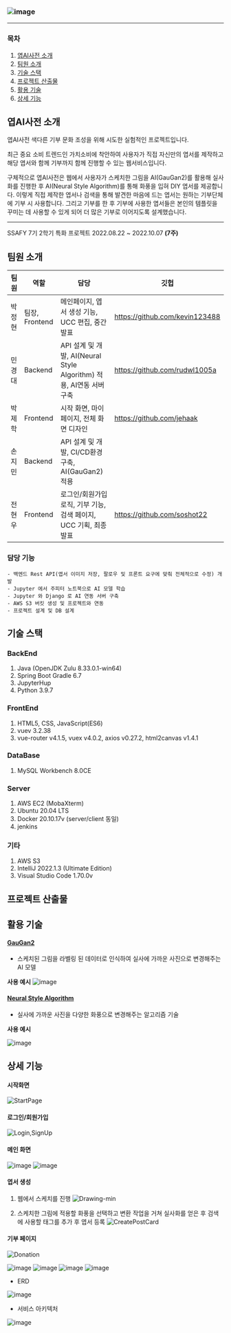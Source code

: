 ### ![image](https://user-images.githubusercontent.com/81034311/206893445-66d0615c-63b7-4184-8203-222d25bf9d37.png)

---------------

### 목차

1. [엽AI사전 소개](#엽AI사전-소개)
2. [팀원 소개](#팀원-소개)
3. [기술 스택](#기술-스택)
4. [프로젝트 산출물](#프로젝트-산출물)
5. [활용 기술](#활용-기술)
6. [상세 기능](#상세-기능)

## 엽AI사전 소개

엽AI사전 색다른 기부 문화 조성을 위해 시도한 실험적인 프로젝트입니다.

최근 중요 소비 트렌드인 가치소비에 착안하여 사용자가 직접 자신만의 엽서를 제작하고 해당 엽서와 함께 기부까지 함께 진행할 수 있는 웹서비스입니다.  

구체적으로 엽AI사전은 웹에서 사용자가 스케치한 그림을 AI(GauGan2)를 활용해 실사화를 진행한 후 AI(Neural Style Algorithm)를 통해 화풍을 입혀 DIY 엽서를 제공합니다. 이렇게 직접 제작한 엽서나 검색을 통해 발견한 마음에 드는 엽서는 원하는 기부단체에 기부 시 사용합니다. 그리고 기부를 한 후 기부에 사용한 엽서들은 본인의 템플릿을 꾸미는 데 사용할 수 있게 되어 더 많은 기부로 이어지도록 설계했습니다.

--------

SSAFY 7기 2학기 특화 프로젝트
 2022.08.22 ~ 2022.10.07 **(7주)**

## 팀원 소개

| 팀원  | 역할           | 담당                                                     | 깃헙                             |
| --- | ------------ | ------------------------------------------------------ | ------------------------------ |
| 박정현 | 팀장, Frontend | 메인페이지, 엽서 생성 기능, UCC 편집, 중간 발표                         | https://github.com/kevin123488 |
| 민경대 | Backend      | API 설계 및 개발, AI(Neural Style Algorithm) 적용, AI연동 서버 구축 | https://github.com/rudwl1005a  |
| 박제학 | Frontend     | 시작 화면, 마이페이지, 전체 화면 디자인                                | https://github.com/jehaak      |
| 손지민 | Backend      | API 설계 및 개발, CI/CD환경 구축, AI(GauGan2)적용                 |                                |
| 전현우 | Frontend     | 로그인/회원가입 로직, 기부 기능, 검색 페이지, UCC 기획, 최종 발표              | https://github.com/soshot22    |

### 담당 기능
    - 백엔드 Rest API(엽서 이미지 저장, 팔로우 및 프론트 요구에 맞춰 전체적으로 수정) 개발
    - Jupyter 에서 주피터 노트북으로 AI 모델 학습
    - Jupyter 와 Django 로 AI 연동 서버 구축
    - AWS S3 버킷 생성 및 프로젝트와 연동
    - 프로젝트 설계 및 DB 설계


## 기술 스택

### BackEnd
1) Java (OpenJDK Zulu 8.33.0.1-win64)
2) Spring Boot Gradle 6.7
3) JupyterHup
4) Python 3.9.7

### FrontEnd
1) HTML5, CSS, JavaScript(ES6)
2) vuev 3.2.38
3) vue-router v4.1.5, vuex v4.0.2, axios v0.27.2, html2canvas v1.4.1

### DataBase
1) MySQL Workbench 8.0CE

### Server
1) AWS EC2 (MobaXterm)
2) Ubuntu 20.04 LTS
3) Docker 20.10.17v (server/client 동일)
4) jenkins

### 기타
1) AWS S3
2) IntelliJ 2022.1.3 (Ultimate Edition)
3) Visual Studio Code 1.70.0v

## 프로젝트 산출물

## 활용 기술

#### [GauGan2](http://gaugan.org/gaugan2/)

- 스케치된 그림을 라벨링 된 데이터로 인식하여 실사에 가까운 사진으로 변경해주는 AI 모델 

**사용 예시**
![image](https://user-images.githubusercontent.com/81034311/206893525-f35cfde7-c4ff-4cd1-af7d-8e65ed2edebf.png)

#### [Neural Style Algorithm](https://github.com/jcjohnson/neural-style)

- 실사에 가까운 사진을 다양한 화풍으로 변경해주는 알고리즘 기술

**사용 예시**

![image](https://user-images.githubusercontent.com/81034311/206893902-2ed41fef-2a2b-4fcf-ae9b-63692b691dec.png)


## 상세 기능

#### 시작화면

![StartPage](https://user-images.githubusercontent.com/81034311/206893625-9b2629a6-c766-4ca6-9fa0-c52c08768bc3.gif)

#### 로그인/회원가입

![Login,SignUp](https://user-images.githubusercontent.com/81034311/206893667-173b368d-269e-4f4b-893c-1c3e00fea87f.gif)

#### 메인 화면

![image](https://user-images.githubusercontent.com/81034311/206893682-e4dd74b8-a68a-4ce7-82eb-52bdaec7b193.png)
![image](https://user-images.githubusercontent.com/81034311/206893692-a75f7be1-5a55-42f4-9e01-7af00e1f7633.png)


#### 엽서 생성

1. 웹에서 스케치를 진행
![Drawing-min](https://user-images.githubusercontent.com/81034311/206893824-f7b7b9e7-ffdb-4965-b127-ac1d000860c3.gif)

2. 스케치한 그림에 적용할 화풍을 선택하고 변환 작업을 거쳐 실사화를 얻은 후 검색에 사용할 태그를 추가 후 엽서 등록
![CreatePostCard](https://user-images.githubusercontent.com/81034311/206893818-8e7d1f0c-fcf5-4651-af70-e39b7faeda2b.gif)

#### 기부 페이지

![Donation](https://user-images.githubusercontent.com/81034311/206893822-17bfed47-29c6-41f1-945b-33c704cd53c2.gif)

![image](https://user-images.githubusercontent.com/81034311/206893848-0407a52f-e23b-45a4-807b-a993fc2ff4bc.png)
![image](https://user-images.githubusercontent.com/81034311/206893869-064dbbb0-2c89-4155-a95a-6c1803644cb5.png)
![image](https://user-images.githubusercontent.com/81034311/206893875-d5044e2f-41a3-4e57-9b1b-b755a9682673.png)
![image](https://user-images.githubusercontent.com/81034311/206893881-6cdd28ed-0083-4a9e-b605-2978699baed1.png)

- ERD

![image](https://user-images.githubusercontent.com/81034311/206893507-47551649-7d81-4407-bb1a-36b63f899dcb.png)

- 서비스 아키텍처

![image](https://user-images.githubusercontent.com/81034311/206893512-860ef308-061c-495f-94ad-644d265c1bae.png)

